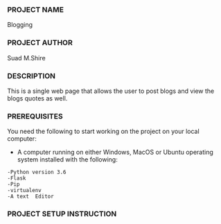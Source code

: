 ### PROJECT NAME
Blogging
### PROJECT AUTHOR
Suad M.Shire
### DESCRIPTION
This is a single web page that allows the user to post blogs and view the blogs quotes as well.
### PREREQUISITES
You need the following to start working on the project on your local computer:
* A computer running on either Windows, MacOS or Ubuntu operating system installed with the following:

```
-Python version 3.6
-Flask
-Pip
-virtualenv
-A text  Editor

```
### PROJECT SETUP INSTRUCTION


